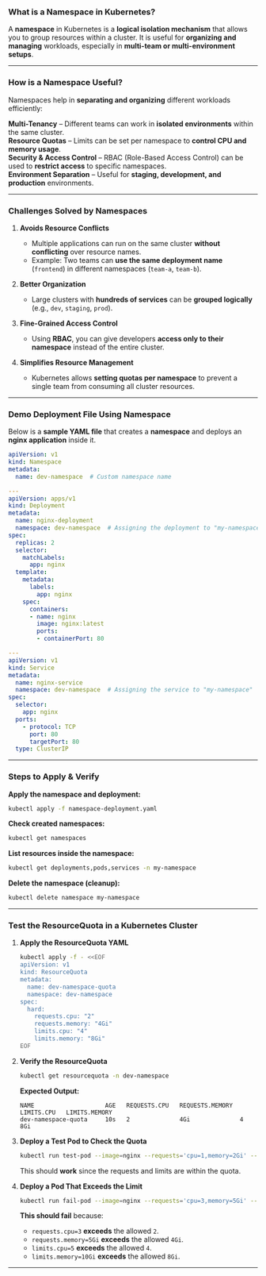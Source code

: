 ### **What is a Namespace in Kubernetes?**  
A **namespace** in Kubernetes is a **logical isolation mechanism** that allows you to group resources within a cluster. It is useful for **organizing and managing** workloads, especially in **multi-team or multi-environment setups**.

---

### **How is a Namespace Useful?**
Namespaces help in **separating and organizing** different workloads efficiently:

 **Multi-Tenancy** – Different teams can work in **isolated environments** within the same cluster.  
 **Resource Quotas** – Limits can be set per namespace to **control CPU and memory usage**.  
 **Security & Access Control** – RBAC (Role-Based Access Control) can be used to **restrict access** to specific namespaces.  
 **Environment Separation** – Useful for **staging, development, and production** environments.  

---

### **Challenges Solved by Namespaces**
1. **Avoids Resource Conflicts**  
   - Multiple applications can run on the same cluster **without conflicting** over resource names.  
   - Example: Two teams can **use the same deployment name** (`frontend`) in different namespaces (`team-a`, `team-b`).

2. **Better Organization**  
   - Large clusters with **hundreds of services** can be **grouped logically** (e.g., `dev`, `staging`, `prod`).  

3. **Fine-Grained Access Control**  
   - Using **RBAC**, you can give developers **access only to their namespace** instead of the entire cluster.  

4. **Simplifies Resource Management**  
   - Kubernetes allows **setting quotas per namespace** to prevent a single team from consuming all cluster resources.

---

### **Demo Deployment File Using Namespace**  
Below is a **sample YAML file** that creates a **namespace** and deploys an **nginx application** inside it.

```yaml
apiVersion: v1
kind: Namespace
metadata:
  name: dev-namespace  # Custom namespace name

---
apiVersion: apps/v1
kind: Deployment
metadata:
  name: nginx-deployment
  namespace: dev-namespace  # Assigning the deployment to "my-namespace"
spec:
  replicas: 2
  selector:
    matchLabels:
      app: nginx
  template:
    metadata:
      labels:
        app: nginx
    spec:
      containers:
      - name: nginx
        image: nginx:latest
        ports:
        - containerPort: 80

---
apiVersion: v1
kind: Service
metadata:
  name: nginx-service
  namespace: dev-namespace  # Assigning the service to "my-namespace"
spec:
  selector:
    app: nginx
  ports:
    - protocol: TCP
      port: 80
      targetPort: 80
  type: ClusterIP
```

---

### **Steps to Apply & Verify**
 **Apply the namespace and deployment:**  
   ```sh
   kubectl apply -f namespace-deployment.yaml
   ```

 **Check created namespaces:**  
   ```sh
   kubectl get namespaces
   ```

 **List resources inside the namespace:**  
   ```sh
   kubectl get deployments,pods,services -n my-namespace
   ```

 **Delete the namespace (cleanup):**  
   ```sh
   kubectl delete namespace my-namespace
   ```

---


### **Test the ResourceQuota in a Kubernetes Cluster**

1. **Apply the ResourceQuota YAML**
   ```sh
   kubectl apply -f - <<EOF
   apiVersion: v1
   kind: ResourceQuota
   metadata:
     name: dev-namespace-quota
     namespace: dev-namespace
   spec:
     hard:
       requests.cpu: "2"       
       requests.memory: "4Gi"  
       limits.cpu: "4"         
       limits.memory: "8Gi"    
   EOF
   ```
2. **Verify the ResourceQuota**
   ```sh
   kubectl get resourcequota -n dev-namespace
   ```

   **Expected Output:**
   ```
   NAME                    AGE   REQUESTS.CPU   REQUESTS.MEMORY   LIMITS.CPU   LIMITS.MEMORY
   dev-namespace-quota     10s   2              4Gi              4            8Gi
   ```

3. **Deploy a Test Pod to Check the Quota**
   ```sh
   kubectl run test-pod --image=nginx --requests='cpu=1,memory=2Gi' --limits='cpu=3,memory=6Gi' -n dev-namespace
   ```
   This should **work** since the requests and limits are within the quota.

4. **Deploy a Pod That Exceeds the Limit**
   ```sh
   kubectl run fail-pod --image=nginx --requests='cpu=3,memory=5Gi' --limits='cpu=5,memory=10Gi' -n dev-namespace
   ```
   **This should fail** because:
   - `requests.cpu=3` **exceeds** the allowed `2`.
   - `requests.memory=5Gi` **exceeds** the allowed `4Gi`.
   - `limits.cpu=5` **exceeds** the allowed `4`.
   - `limits.memory=10Gi` **exceeds** the allowed `8Gi`.

---
